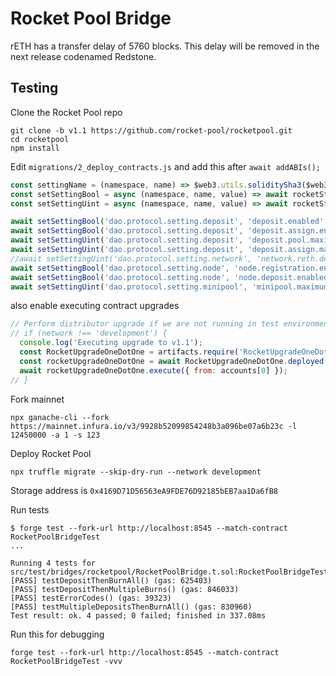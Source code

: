 # Rocket Pool Bridge

rETH has a transfer delay of 5760 blocks. This delay will be removed in the next release codenamed Redstone.

## Testing

Clone the Rocket Pool repo

```
git clone -b v1.1 https://github.com/rocket-pool/rocketpool.git
cd rocketpool
npm install
```

Edit `migrations/2_deploy_contracts.js` and add this after `await addABIs();`

```js
const settingName = (namespace, name) => $web3.utils.soliditySha3($web3.utils.soliditySha3(namespace), name);
const setSettingBool = async (namespace, name, value) => await rocketStorageInstance.setBool(settingName(namespace, name), value);
const setSettingUint = async (namespace, name, value) => await rocketStorageInstance.setUint(settingName(namespace, name), value);

await setSettingBool('dao.protocol.setting.deposit', 'deposit.enabled', true);
await setSettingBool('dao.protocol.setting.deposit', 'deposit.assign.enabled', true);
await setSettingUint('dao.protocol.setting.deposit', 'deposit.pool.maximum', '2000' + '0'.repeat(18));
await setSettingUint('dao.protocol.setting.deposit', 'deposit.assign.maximum', 2);
//await setSettingUint('dao.protocol.setting.network', 'network.reth.deposit.delay', 0);
await setSettingBool('dao.protocol.setting.node', 'node.registration.enabled', true);
await setSettingBool('dao.protocol.setting.node', 'node.deposit.enabled', true);
await setSettingUint('dao.protocol.setting.minipool', 'minipool.maximum.count', 1000000);
```

also enable executing contract upgrades

```js
// Perform distributor upgrade if we are not running in test environment
// if (network !== 'development') {
  console.log('Executing upgrade to v1.1');
  const RocketUpgradeOneDotOne = artifacts.require('RocketUpgradeOneDotOne');
  const rocketUpgradeOneDotOne = await RocketUpgradeOneDotOne.deployed();
  await rocketUpgradeOneDotOne.execute({ from: accounts[0] });
// }
```

Fork mainnet

```
npx ganache-cli --fork https://mainnet.infura.io/v3/9928b52099854248b3a096be07a6b23c -l 12450000 -a 1 -s 123
```

Deploy Rocket Pool

```
npx truffle migrate --skip-dry-run --network development
```

Storage address is `0x4169D71D56563eA9FDE76D92185bEB7aa1Da6fB8`

Run tests

```
$ forge test --fork-url http://localhost:8545 --match-contract RocketPoolBridgeTest
...

Running 4 tests for src/test/bridges/rocketpool/RocketPoolBridge.t.sol:RocketPoolBridgeTest
[PASS] testDepositThenBurnAll() (gas: 625403)
[PASS] testDepositThenMultipleBurns() (gas: 846033)
[PASS] testErrorCodes() (gas: 39323)
[PASS] testMultipleDepositsThenBurnAll() (gas: 830960)
Test result: ok. 4 passed; 0 failed; finished in 337.08ms
```

Run this for debugging

```
forge test --fork-url http://localhost:8545 --match-contract RocketPoolBridgeTest -vvv
```
